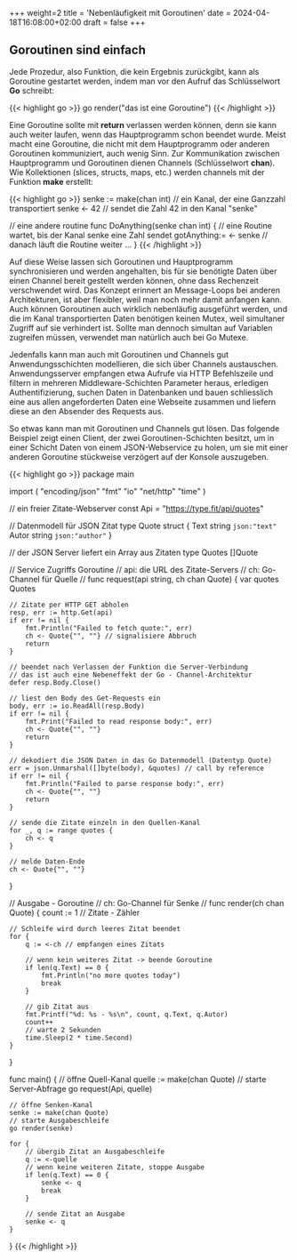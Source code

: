 +++
weight=2
title = 'Nebenläufigkeit mit Goroutinen'
date = 2024-04-18T16:08:00+02:00
draft = false
+++

## Goroutinen sind einfach

Jede Prozedur, also Funktion, die kein Ergebnis zurückgibt, kann als Goroutine gestartet werden,
indem man vor den Aufruf das Schlüsselwort **Go** schreibt:

{{< highlight go >}}
go render("das ist eine Goroutine")
{{< /highlight >}}

Eine Goroutine sollte mit **return** verlassen werden können, denn sie kann
auch weiter laufen, wenn das Hauptprogramm schon beendet wurde. Meist macht
eine Goroutine, die nicht mit dem Hauptprogramm oder anderen Goroutinen
kommuniziert, auch wenig Sinn. Zur Kommunikation zwischen Hauptprogramm und
Goroutinen dienen Channels (Schlüsselwort **chan**). Wie Kollektionen
(slices, structs, maps, etc.) werden channels mit der Funktion **make**
erstellt:

{{< highlight go >}}
senke := make(chan int) // ein Kanal, der eine Ganzzahl transportiert
senke <- 42 // sendet die Zahl 42 in den Kanal "senke"

// eine andere routine
func DoAnything(senke chan int) {
    // eine Routine wartet, bis der Kanal senke eine Zahl sendet
    gotAnything:= <- senke // danach läuft die Routine weiter
    ...
}
{{< /highlight >}}

Auf diese Weise lassen sich Goroutinen und Hauptprogramm synchronisieren und
werden angehalten, bis für sie benötigte Daten über einen Channel bereit
gestellt werden können, ohne dass Rechenzeit verschwendet wird. Das Konzept
erinnert an Message-Loops bei anderen Architekturen, ist aber flexibler,
weil man noch mehr damit anfangen kann. Auch können Goroutinen auch
wirklich nebenläufig ausgeführt werden, und die im Kanal transportierten
Daten benötigen keinen Mutex, weil simultaner Zugriff auf sie verhindert
ist. Sollte man dennoch simultan auf Variablen zugreifen müssen,
verwendet man natürlich auch bei Go Mutexe.

Jedenfalls kann man auch mit Goroutinen und Channels gut Anwendungsschichten
modellieren, die sich über Channels austauschen. Anwendungsserver empfangen
etwa Aufrufe via HTTP Befehlszeile und filtern in mehreren Middleware-Schichten
Parameter heraus, erledigen Authentifizierung, suchen Daten in Datenbanken und
bauen schliesslich eine aus allen angeforderten Daten eine Webseite zusammen
und liefern diese an den Absender des Requests aus.

So etwas kann man mit Goroutinen und Channels gut lösen. Das folgende
Beispiel zeigt einen Client, der zwei Goroutinen-Schichten
besitzt, um in einer Schicht Daten von einem JSON-Webservice zu holen, um
sie mit einer anderen Goroutine stückweise verzögert  auf der Konsole
auszugeben.

{{< highlight go >}}
package main

import (
    "encoding/json"
    "fmt"
    "io"
    "net/http"
    "time"
)

// ein freier Zitate-Webserver
const Api = "https://type.fit/api/quotes"

// Datenmodell für JSON Zitat
type Quote struct {
    Text  string `json:"text"`
    Autor string `json:"author"`
}

// der JSON Server liefert ein Array aus Zitaten
type Quotes []Quote

// Service Zugriffs Goroutine
// api: die URL des Zitate-Servers
// ch: Go-Channel für Quelle
//
func request(api string, ch chan Quote) {
    var quotes Quotes

    // Zitate per HTTP GET abholen
    resp, err := http.Get(api)
    if err != nil {
        fmt.Println("Failed to fetch quote:", err)
        ch <- Quote{"", ""} // signalisiere Abbruch
        return
    }

    // beendet nach Verlassen der Funktion die Server-Verbindung
    // das ist auch eine Nebeneffekt der Go - Channel-Architektur
    defer resp.Body.Close()

    // liest den Body des Get-Requests ein
    body, err := io.ReadAll(resp.Body)
    if err != nil {
        fmt.Print("Failed to read response body:", err)
        ch <- Quote{"", ""}
        return
    }

    // dekodiert die JSON Daten in das Go Datenmodell (Datentyp Quote)
    err = json.Unmarshal([]byte(body), &quotes) // call by reference
    if err != nil {
        fmt.Println("Failed to parse response body:", err)
        ch <- Quote{"", ""}
        return
    }

    // sende die Zitate einzeln in den Quellen-Kanal
    for _, q := range quotes {
        ch <- q
    }

    // melde Daten-Ende
    ch <- Quote{"", ""}
}

// Ausgabe - Goroutine
// ch: Go-Channel für Senke
//
func render(ch chan Quote) {
    count := 1 // Zitate - Zähler

    // Schleife wird durch leeres Zitat beendet
    for {
        q := <-ch // empfangen eines Zitats

        // wenn kein weiteres Zitat -> beende Goroutine
        if len(q.Text) == 0 {
            fmt.Println("no more quotes today")
            break
        }

        // gib Zitat aus
        fmt.Printf("%d: %s - %s\n", count, q.Text, q.Autor)
        count++
        // warte 2 Sekunden
        time.Sleep(2 * time.Second)
    }
}

func main() {
    // öffne Quell-Kanal
    quelle := make(chan Quote)
    // starte Server-Abfrage
    go request(Api, quelle)

    // öffne Senken-Kanal
    senke := make(chan Quote)
    // starte Ausgabeschleife
    go render(senke)

    for {
        // übergib Zitat an Ausgabeschleife
        q := <-quelle
        // wenn keine weiteren Zitate, stoppe Ausgabe
        if len(q.Text) == 0 {
            senke <- q
            break
        }

        // sende Zitat an Ausgabe
        senke <- q
    }
}
{{< /highlight >}}
